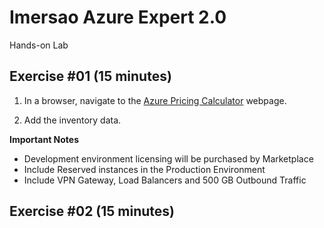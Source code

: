 # Imersao Azure Expert 2.0

Hands-on Lab

## Exercise #01 (15 minutes)

1. In a browser, navigate to the [Azure Pricing Calculator](https://azure.microsoft.com/en-us/pricing/calculator/) webpage.

2. Add the inventory data.

**Important Notes**
- Development environment licensing will be purchased by Marketplace
- Include Reserved instances in the Production Environment 
- Include VPN Gateway, Load Balancers and 500 GB Outbound Traffic

## Exercise #02 (15 minutes) 
